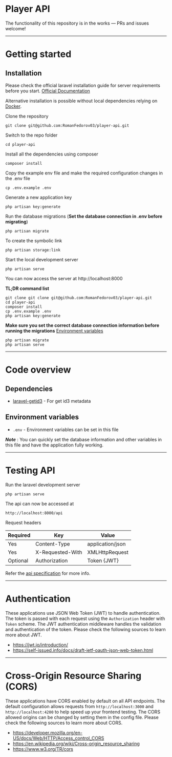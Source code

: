 # Player API


The functionality of this repository is in the works — PRs and issues welcome!

----------

# Getting started

## Installation

Please check the official laravel installation guide for server requirements before you start. [Official Documentation](https://laravel.com/docs/7.x/installation#installation)

Alternative installation is possible without local dependencies relying on [Docker](#docker).

Clone the repository

    git clone git@github.com:RomanFedorov03/player-api.git

Switch to the repo folder

    cd player-api

Install all the dependencies using composer

    composer install

Copy the example env file and make the required configuration changes in the .env file

    cp .env.example .env

Generate a new application key

    php artisan key:generate

Run the database migrations (**Set the database connection in .env before migrating**)

    php artisan migrate

To create the symbolic link

    php artisan storage:link

Start the local development server

    php artisan serve

You can now access the server at http://localhost:8000

**TL;DR command list**

    git clone git clone git@github.com:RomanFedorov03/player-api.git
    cd player-api
    composer install
    cp .env.example .env
    php artisan key:generate

**Make sure you set the correct database connection information before running the migrations** [Environment variables](#environment-variables)

    php artisan migrate
    php artisan serve

----------

# Code overview

## Dependencies

- [laravel-getid3](https://github.com/Owen-oj/laravel-getid3) - For get id3 metadata

## Environment variables

- `.env` - Environment variables can be set in this file

***Note*** : You can quickly set the database information and other variables in this file and have the application fully working.

----------

# Testing API

Run the laravel development server

    php artisan serve

The api can now be accessed at

    http://localhost:8000/api

Request headers

| **Required** 	 | **Key**              	 | **Value**            	 |
|----------------|------------------------|------------------------|
| Yes      	     | Content-Type     	     | application/json 	     |
| Yes      	     | X-Requested-With 	     | XMLHttpRequest   	     |
| Optional 	     | Authorization    	     | Token {JWT}      	     |

Refer the [api specification](#api-specification) for more info.

----------

# Authentication

These applications use JSON Web Token (JWT) to handle authentication. The token is passed with each request using the `Authorization` header with `Token` scheme. The JWT authentication middleware handles the validation and authentication of the token. Please check the following sources to learn more about JWT.

- https://jwt.io/introduction/
- https://self-issued.info/docs/draft-ietf-oauth-json-web-token.html

----------

# Cross-Origin Resource Sharing (CORS)

These applications have CORS enabled by default on all API endpoints. The default configuration allows requests from `http://localhost:3000` and `http://localhost:4200` to help speed up your frontend testing. The CORS allowed origins can be changed by setting them in the config file. Please check the following sources to learn more about CORS.

- https://developer.mozilla.org/en-US/docs/Web/HTTP/Access_control_CORS
- https://en.wikipedia.org/wiki/Cross-origin_resource_sharing
- https://www.w3.org/TR/cors
